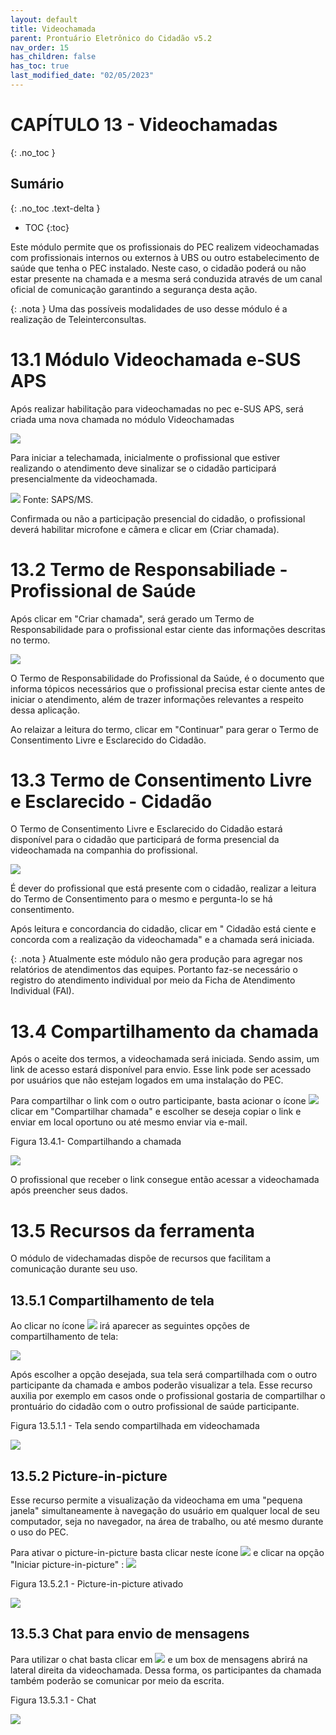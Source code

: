 ```yaml
---
layout: default
title: Videochamada
parent: Prontuário Eletrônico do Cidadão v5.2
nav_order: 15
has_children: false
has_toc: true
last_modified_date: "02/05/2023"
---
```


# CAPÍTULO 13 - Videochamadas
{: .no_toc }

## Sumário
{: .no_toc .text-delta }

- TOC
{:toc}

Este módulo permite que os profissionais do PEC realizem videochamadas com profissionais internos ou externos à UBS ou outro estabelecimento de saúde que tenha o PEC instalado. Neste caso, o cidadão poderá ou não estar presente na chamada e a mesma será conduzida através de um canal oficial de comunicação garantindo a segurança desta ação.

{: .nota }
Uma das possíveis modalidades de uso desse módulo é a realização de Teleinterconsultas. 

#  13.1 Módulo Videochamada e-SUS APS

Após realizar habilitação para videochamadas no pec e-SUS APS, será criada uma nova chamada no módulo Videochamadas

![](media/video2.png)

Para iniciar a telechamada, inicialmente o profissional que estiver realizando o atendimento deve sinalizar se o cidadão participará presencialmente da videochamada. 

![](media/video3.png)
Fonte: SAPS/MS.

Confirmada ou não a participação presencial do cidadão, o profissional deverá habilitar microfone e câmera e clicar em (Criar chamada).

# 13.2 Termo de Responsabiliade - Profissional de Saúde

Após clicar em "Criar chamada", será gerado um Termo de Responsabilidade para o profissional estar ciente das informações descritas no termo.

![](media/video4.png)

O Termo de Responsabilidade do Profissional da Saúde, é o documento que informa tópicos necessários que o profissional precisa estar ciente antes de iniciar o atendimento, além de trazer informações relevantes a respeito dessa aplicação.

Ao relaizar a leitura do termo, clicar em "Continuar" para gerar o Termo de Consentimento Livre e Esclarecido do Cidadão.


# 13.3 Termo de Consentimento Livre e Esclarecido - Cidadão

O Termo de Consentimento Livre e Esclarecido do Cidadão estará disponível para o cidadão que participará de forma presencial da videochamada na companhia do profissional.

![](media/video5.png)

É dever do profissional que está presente com o cidadão, realizar a leitura do Termo de Consentimento para o mesmo e pergunta-lo se há consentimento. 

Após leitura e concordancia do cidadão, clicar em " Cidadão está ciente e concorda com a realização da videochamada" e a chamada será iniciada. 

{: .nota }
Atualmente este módulo não gera produção para agregar nos relatórios de atendimentos das equipes. Portanto faz-se necessário o registro do atendimento individual por meio da Ficha de Atendimento Individual (FAI).

# 13.4 Compartilhamento da chamada

Após o aceite dos termos, a videochamada será iniciada. Sendo assim, um link de acesso estará disponível para envio. Esse link pode ser acessado por usuários que não estejam logados em uma instalação do PEC. 

Para compartilhar o link com o outro participante, basta acionar o ícone ![](media/video9.png) clicar em "Compartilhar chamada" e escolher se deseja copiar o link e enviar em local oportuno ou até mesmo enviar via e-mail.

Figura 13.4.1- Compartilhando a chamada

![](media/video14.png)

O profissional que receber o link consegue então acessar a videochamada após preencher seus dados.

# 13.5 Recursos da ferramenta 

O módulo de videchamadas dispõe de recursos que facilitam a comunicação durante seu uso.

## 13.5.1 Compartilhamento de tela

Ao clicar no ícone ![](media/video6.png) irá aparecer as seguintes opções de compartilhamento de tela: 

![](media/video7.png)

Após escolher a opção desejada, sua tela será compartilhada com o outro participante da chamada e ambos poderão visualizar a tela. Esse recurso auxilia por exemplo em casos onde o profissional gostaria de compartilhar o prontuário do cidadão com o outro profissional de saúde participante.

Figura 13.5.1.1 - Tela sendo compartilhada em videochamada

![](media/video8.png)

## 13.5.2 Picture-in-picture

Esse recurso permite a visualização da videochama em uma "pequena janela" simultaneamente à navegação do usuário em qualquer local de seu computador, seja no navegador, na área de trabalho, ou até mesmo durante o uso do PEC. 

Para ativar o picture-in-picture basta clicar neste ícone ![](media/video9.png) e clicar na opção "Iniciar picture-in-picture" : ![](media/video10.png)

Figura 13.5.2.1 - Picture-in-picture ativado

![](media/video11.png)

## 13.5.3 Chat para envio de mensagens 

Para utilizar o chat basta clicar em ![](media/video12.png) e um box de mensagens abrirá na lateral direita da videochamada. Dessa forma, os participantes da chamada também poderão se comunicar por meio da escrita.

Figura 13.5.3.1 - Chat 

![](media/video13.png)



